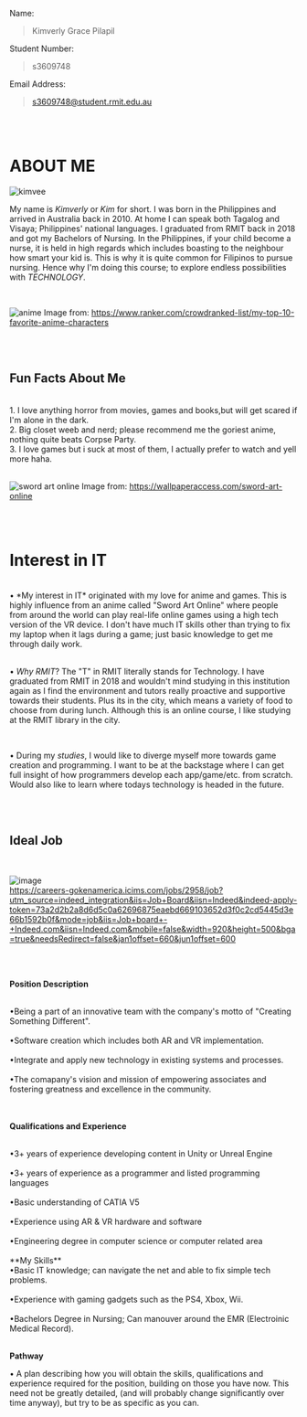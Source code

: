 Name:
>Kimverly Grace Pilapil

Student Number:
>s3609748

Email Address:
>s3609748@student.rmit.edu.au

<br/>


<br/>


# ABOUT ME

![kimvee](https://user-images.githubusercontent.com/62003066/77240397-7334d780-6c39-11ea-9b61-fd48cd3eb4d1.jpg)


My name is *Kimverly* or *Kim* for short.
I was born in the Philippines and arrived in Australia back in 2010.
At home I can speak both Tagalog and Visaya; Philippines' national languages.
I graduated from RMIT back in 2018 and got my Bachelors of Nursing.
In the Philippines, if your child become a nurse, it is held in high regards
which includes boasting to the neighbour how smart your kid is.
This is why it is quite common for Filipinos to pursue nursing.
Hence why I'm doing this course; to explore endless possibilities with *TECHNOLOGY*.
<br/>


<br/>


![anime](https://user-images.githubusercontent.com/62003066/77240764-ba24cc00-6c3d-11ea-89a8-799bd9d8332b.jpg)
Image from: https://www.ranker.com/crowdranked-list/my-top-10-favorite-anime-characters


<br/>

<br/>

## Fun Facts About Me
<br/>
1. I love anything horror from movies, games and books,but will get scared if I'm alone in the dark.
<br/>
2. Big closet weeb and nerd; please recommend me the goriest anime, nothing quite beats Corpse Party.
<br/>
3. I love games but i suck at most of them, I actually prefer to watch and yell more haha.
<br/>


<br/>

![sword art online](https://user-images.githubusercontent.com/62003066/77242796-9cb02c00-6c56-11ea-9161-b2f1da599aa8.jpg)
Image from: https://wallpaperaccess.com/sword-art-online

<br/>


<br/>

# Interest in IT 
<br/>
• *My interest in IT* originated with my love for anime and games. This is highly influence from an anime called "Sword Art Online" where people from around the world can play real-life online games using a high tech version of the VR device. I don't have much IT skills other than trying to fix my laptop when it lags during a game; just basic knowledge to get me through daily work. 

<br/>

<br/>

• *Why RMIT*? The "T" in RMIT literally stands for Technology. I have graduated from RMIT in 2018 and wouldn't mind studying in this
institution again as I find the environment and tutors really proactive and supportive towards their students. Plus its in the city, which means a variety of food to choose from during lunch. Although this is an online course, I like studying at the RMIT library in the city.

<br/>


• During my *studies*, I would like to diverge myself more towards game creation and programming. I want to be at the backstage where I can get full insight of how programmers develop each app/game/etc. from scratch. Would also like to learn where todays technology is headed in the future.



<br/>



<br/>


## Ideal Job 
<br/>

![image](https://user-images.githubusercontent.com/62003066/77244773-3551a680-6c6d-11ea-99d6-2d56dfc382bc.png)
 <br/>
 https://careers-gokenamerica.icims.com/jobs/2958/job?utm_source=indeed_integration&iis=Job+Board&iisn=Indeed&indeed-apply-token=73a2d2b2a8d6d5c0a62696875eaebd669103652d3f0c2cd5445d3e66b1592b0f&mode=job&iis=Job+board+-+Indeed.com&iisn=Indeed.com&mobile=false&width=920&height=500&bga=true&needsRedirect=false&jan1offset=660&jun1offset=600
 
 <br/>
 
 
 
 <br/>
 
 **Position Description**
 <br/>
 
 <br/>
 •Being a part of an innovative team with the company's motto of "Creating Something Different".
 <br/>
 
 <br/>
 •Software creation which includes both AR and VR implementation.
 <br/>
 
 <br/>
 •Integrate and apply new technology in existing systems and processes.
 <br/>
 
 <br/>
 •The comapany's vision and mission of empowering associates and fostering greatness and excellence in the community.
  <br/>
  
  <br/>
  <br/>
  

**Qualifications and Experience**
<br/>

<br/>
•3+ years of experience developing content in Unity or Unreal Engine
<br/>

<br/>
•3+ years of experience as a programmer and listed programming languages
<br/>

<br/>
•Basic understanding of CATIA V5
<br/>

<br/>
•Experience using AR & VR hardware and software
<br/>

<br/>
•Engineering degree in computer science or computer related area
<br/>



<br/>
 **My Skills**
 
 <br/>
 •Basic IT knowledge; can navigate the net and able to fix simple tech problems.
 <br/>
 
 <br/>
 •Experience with gaming gadgets such as the PS4, Xbox, Wii.
 <br/>
 
 <br/>
 •Bachelors Degree in Nursing; Can manouver around the EMR (Electroinic Medical Record).
 <br/>
 
 
 <br/>
 
  **Pathway**
  




 

 
• A plan describing how you will obtain the skills, qualifications and experience required for the position, building on those you have now. This need not be greatly detailed, (and will probably change significantly over time anyway), but try to be as specific as you can. 











